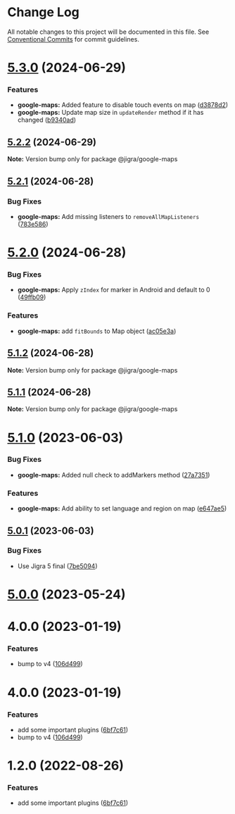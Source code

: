 # Change Log

All notable changes to this project will be documented in this file.
See [Conventional Commits](https://conventionalcommits.org) for commit guidelines.

# [5.3.0](https://github.com/familyjs/jigra-plugins/compare/@jigra/google-maps@5.2.2...@jigra/google-maps@5.3.0) (2024-06-29)

### Features

- **google-maps:** Added feature to disable touch events on map ([d3878d2](https://github.com/familyjs/jigra-plugins/commit/d3878d27ca64f8663e2fec36e4bb01ff1cf1d172))
- **google-maps:** Update map size in `updateRender` method if it has changed ([b9340ad](https://github.com/familyjs/jigra-plugins/commit/b9340adfb136c50ee861f41f9f4915c199bc618a))

## [5.2.2](https://github.com/familyjs/jigra-plugins/compare/@jigra/google-maps@5.2.1...@jigra/google-maps@5.2.2) (2024-06-29)

**Note:** Version bump only for package @jigra/google-maps

## [5.2.1](https://github.com/familyjs/jigra-plugins/compare/@jigra/google-maps@5.2.0...@jigra/google-maps@5.2.1) (2024-06-28)

### Bug Fixes

- **google-maps:** Add missing listeners to `removeAllMapListeners` ([783e586](https://github.com/familyjs/jigra-plugins/commit/783e5862f5d78fa4b7ccfb73c5537b722a21a1c3))

# [5.2.0](https://github.com/familyjs/jigra-plugins/compare/@jigra/google-maps@5.1.2...@jigra/google-maps@5.2.0) (2024-06-28)

### Bug Fixes

- **google-maps:** Apply `zIndex` for marker in Android and default to 0 ([49ffb09](https://github.com/familyjs/jigra-plugins/commit/49ffb09a00ffc06a2f9be47e83f56335a5a363fc))

### Features

- **google-maps:** add `fitBounds` to Map object ([ac05e3a](https://github.com/familyjs/jigra-plugins/commit/ac05e3aa8f07ac544923ee75e37a10e6ed16469c))

## [5.1.2](https://github.com/familyjs/jigra-plugins/compare/@jigra/google-maps@5.1.1...@jigra/google-maps@5.1.2) (2024-06-28)

**Note:** Version bump only for package @jigra/google-maps

## [5.1.1](https://github.com/familyjs/jigra-plugins/compare/@jigra/google-maps@5.1.0...@jigra/google-maps@5.1.1) (2024-06-28)

**Note:** Version bump only for package @jigra/google-maps

# [5.1.0](https://github.com/familyjs/jigra-plugins/compare/@jigra/google-maps@5.0.1...@jigra/google-maps@5.1.0) (2023-06-03)

### Bug Fixes

- **google-maps:** Added null check to addMarkers method ([27a7351](https://github.com/familyjs/jigra-plugins/commit/27a7351651e589199a23ebc664d9cd3d5f29ecd5))

### Features

- **google-maps:** Add ability to set language and region on map ([e647ae5](https://github.com/familyjs/jigra-plugins/commit/e647ae5297a9bd157a9444edc856917d683eabed))

## [5.0.1](https://github.com/familyjs/jigra-plugins/compare/@jigra/google-maps@5.0.0...@jigra/google-maps@5.0.1) (2023-06-03)

### Bug Fixes

- Use Jigra 5 final ([7be5094](https://github.com/familyjs/jigra-plugins/commit/7be509425c5cc9f21b1f9e78794b2c6b76ca7702))

# [5.0.0](https://github.com/familyjs/jigra-plugins/compare/@jigra/google-maps@1.2.0...@jigra/google-maps@5.0.0) (2023-05-24)

# 4.0.0 (2023-01-19)

### Features

- bump to v4 ([106d499](https://github.com/familyjs/jigra-plugins/commit/106d49991e82a0505a82571530b73fcda020e7e4))

# 4.0.0 (2023-01-19)

### Features

- add some important plugins ([6bf7c61](https://github.com/navify/jigra-plugins/commit/6bf7c61ba5ad99cf0474cb2cc9599d0f8fedeb45))
- bump to v4 ([106d499](https://github.com/navify/jigra-plugins/commit/106d49991e82a0505a82571530b73fcda020e7e4))

# 1.2.0 (2022-08-26)

### Features

- add some important plugins ([6bf7c61](https://github.com/navify/jigra-plugins/commit/6bf7c61ba5ad99cf0474cb2cc9599d0f8fedeb45))
